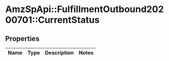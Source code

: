 # AmzSpApi::FulfillmentOutbound20200701::CurrentStatus

## Properties
Name | Type | Description | Notes
------------ | ------------- | ------------- | -------------

